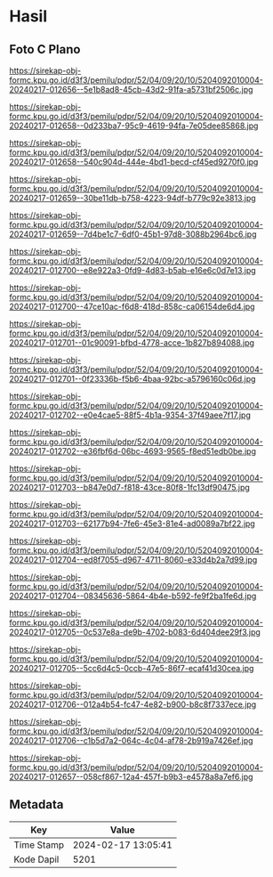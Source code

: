 # Hasil

## Foto C Plano

https://sirekap-obj-formc.kpu.go.id/d3f3/pemilu/pdpr/52/04/09/20/10/5204092010004-20240217-012656--5e1b8ad8-45cb-43d2-91fa-a5731bf2506c.jpg

https://sirekap-obj-formc.kpu.go.id/d3f3/pemilu/pdpr/52/04/09/20/10/5204092010004-20240217-012658--0d233ba7-95c9-4619-94fa-7e05dee85868.jpg

https://sirekap-obj-formc.kpu.go.id/d3f3/pemilu/pdpr/52/04/09/20/10/5204092010004-20240217-012658--540c904d-444e-4bd1-becd-cf45ed9270f0.jpg

https://sirekap-obj-formc.kpu.go.id/d3f3/pemilu/pdpr/52/04/09/20/10/5204092010004-20240217-012659--30be11db-b758-4223-94df-b779c92e3813.jpg

https://sirekap-obj-formc.kpu.go.id/d3f3/pemilu/pdpr/52/04/09/20/10/5204092010004-20240217-012659--7d4be1c7-6df0-45b1-97d8-3088b2964bc6.jpg

https://sirekap-obj-formc.kpu.go.id/d3f3/pemilu/pdpr/52/04/09/20/10/5204092010004-20240217-012700--e8e922a3-0fd9-4d83-b5ab-e16e6c0d7e13.jpg

https://sirekap-obj-formc.kpu.go.id/d3f3/pemilu/pdpr/52/04/09/20/10/5204092010004-20240217-012700--47ce10ac-f6d8-418d-858c-ca06154de6d4.jpg

https://sirekap-obj-formc.kpu.go.id/d3f3/pemilu/pdpr/52/04/09/20/10/5204092010004-20240217-012701--01c90091-bfbd-4778-acce-1b827b894088.jpg

https://sirekap-obj-formc.kpu.go.id/d3f3/pemilu/pdpr/52/04/09/20/10/5204092010004-20240217-012701--0f23336b-f5b6-4baa-92bc-a5796160c06d.jpg

https://sirekap-obj-formc.kpu.go.id/d3f3/pemilu/pdpr/52/04/09/20/10/5204092010004-20240217-012702--e0e4cae5-88f5-4b1a-9354-37f49aee7f17.jpg

https://sirekap-obj-formc.kpu.go.id/d3f3/pemilu/pdpr/52/04/09/20/10/5204092010004-20240217-012702--e36fbf6d-06bc-4693-9565-f8ed51edb0be.jpg

https://sirekap-obj-formc.kpu.go.id/d3f3/pemilu/pdpr/52/04/09/20/10/5204092010004-20240217-012703--b847e0d7-f818-43ce-80f8-1fc13df90475.jpg

https://sirekap-obj-formc.kpu.go.id/d3f3/pemilu/pdpr/52/04/09/20/10/5204092010004-20240217-012703--62177b94-7fe6-45e3-81e4-ad0089a7bf22.jpg

https://sirekap-obj-formc.kpu.go.id/d3f3/pemilu/pdpr/52/04/09/20/10/5204092010004-20240217-012704--ed8f7055-d967-4711-8060-e33d4b2a7d99.jpg

https://sirekap-obj-formc.kpu.go.id/d3f3/pemilu/pdpr/52/04/09/20/10/5204092010004-20240217-012704--08345636-5864-4b4e-b592-fe9f2ba1fe6d.jpg

https://sirekap-obj-formc.kpu.go.id/d3f3/pemilu/pdpr/52/04/09/20/10/5204092010004-20240217-012705--0c537e8a-de9b-4702-b083-6d404dee29f3.jpg

https://sirekap-obj-formc.kpu.go.id/d3f3/pemilu/pdpr/52/04/09/20/10/5204092010004-20240217-012705--5cc6d4c5-0ccb-47e5-86f7-ecaf41d30cea.jpg

https://sirekap-obj-formc.kpu.go.id/d3f3/pemilu/pdpr/52/04/09/20/10/5204092010004-20240217-012706--012a4b54-fc47-4e82-b900-b8c8f7337ece.jpg

https://sirekap-obj-formc.kpu.go.id/d3f3/pemilu/pdpr/52/04/09/20/10/5204092010004-20240217-012706--c1b5d7a2-064c-4c04-af78-2b919a7426ef.jpg

https://sirekap-obj-formc.kpu.go.id/d3f3/pemilu/pdpr/52/04/09/20/10/5204092010004-20240217-012657--058cf867-12a4-457f-b9b3-e4578a8a7ef6.jpg


## Metadata

| Key        | Value               |
| ---------- | ------------------- |
| Time Stamp | 2024-02-17 13:05:41 |
| Kode Dapil | 5201                |



